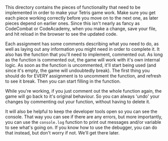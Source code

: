 This directory contains the pieces of functionality that need to be implemented
in order to make your Tetris game work. Make sure you get each piece working
correctly before you move on to the next one, as later pieces depend on
earlier ones. Since this isn't nearly as fancy as CodeCombat or CodeAcademy,
when you make a change, save your file, and hit reload in the browser to see
the updated code.

Each assignment has some comments describing what you need to do, as well as
laying out any information you might need in order to complete it. It also
has the function that you'll need to implement, commented out. As long as the
function is commented out, the game will work with it's own internal logic.
As soon as the function is uncommented, it'll start being used (and since
it's empty, the game will undoubtedly break). The first thing you should do
for EVERY assignment is to uncomment the function, and refresh to see it
break. Then you can start filling in the function.

While you're working, if you just comment out the whole function again, the
game will go back to it's original behaviour. So you can always 'undo' your
changes by commenting out your function, without having to delete it.

It will also be helpful to keep the developer tools open so you can see the
console. That way you can see if there are any errors, but more importantly,
you can use the `console.log` function to print out messages and/or variable
to see what's going on. If you know how to use the debugger, you can do that
instead, but don't worry if not. We'll get there later.
